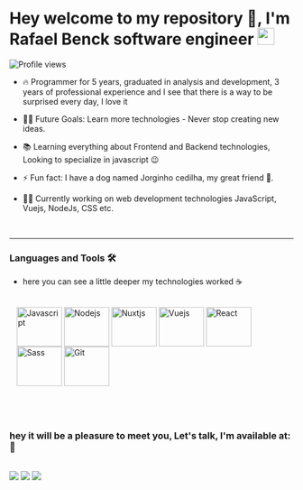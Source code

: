 <head>
<link rel="stylesheet" href="https://cdn.jsdelivr.net/gh/devicons/devicon@v2.15.1/devicon.min.css">
</head>

<body>

<h1 align="left">Hey welcome to my repository 🤙, I'm Rafael Benck software engineer  <img src="https://raw.githubusercontent.com/kaueMarques/kaueMarques/master/hi.gif" height="30px"></h1>
<p align="left"> <img src="https://komarev.com/ghpvc/?username=rafaelbenck&color=yellow" alt="Profile views" /> </p>

- 🔥 Programmer for 5 years, graduated in analysis and development, 3 years of professional experience and I see that there is a way to be surprised every day, I love it

- 💪🏼 Future Goals: Learn more technologies - Never stop creating new ideas.

- 📚 Learning everything about Frontend and Backend technologies, Looking to specialize in javascript 😉

- ⚡ Fun fact: I have a dog named Jorginho cedilha, my great friend 🐶.

- 👨‍💻 Currently working on web development technologies JavaScript, Vuejs, NodeJs, CSS etc.

<br>

---

### Languages and Tools 🛠

- here you can see a little deeper my technologies worked ☕

<div style="display: inline_block; margin:13px;"><br>
<img align="center" alt="Javascript" height="70" width="80" src="https://cdn.jsdelivr.net/gh/devicons/devicon/icons/javascript/javascript-original.svg">
<img align="center" alt="Nodejs" height="70" width="80" src="https://cdn.jsdelivr.net/gh/devicons/devicon/icons/nodejs/nodejs-plain-wordmark.svg">
<img align="center" alt="Nuxtjs" height="70" width="80" src="https://cdn.jsdelivr.net/gh/devicons/devicon/icons/nuxtjs/nuxtjs-original.svg">
<img align="center" alt="Vuejs" height="70" width="80" src="https://cdn.jsdelivr.net/gh/devicons/devicon/icons/vuejs/vuejs-original-wordmark.svg">
<img align="center" alt="React" height="70" width="80" src="https://cdn.jsdelivr.net/gh/devicons/devicon/icons/react/react-original-wordmark.svg">
<img align="center" alt="Sass" height="70" width="80" src="https://cdn.jsdelivr.net/gh/devicons/devicon/icons/sass/sass-original.svg">
<img align="center" alt="Git" height="70" width="80" src="https://cdn.jsdelivr.net/gh/devicons/devicon/icons/git/git-original.svg">

</div>

## <br/>

### hey it will be a pleasure to meet you, Let's talk, I'm available at: 📝

<br>
<div> 
  <!-- <a href="" target="_blank"><img src="https://img.shields.io/badge/YouTube-FF0000?style=for-the-badge&logo=youtube&logoColor=white" target="_blank"></a> -->
  <a href="https://instagram.com/benckrafael" target="_blank"><img src="https://img.shields.io/badge/-Instagram-%23E4405F?style=for-the-badge&logo=instagram&logoColor=white" target="_blank"></a>
  <a href = "mailto:rafaelbenckc@gmail.com"><img src="https://img.shields.io/badge/-Gmail-%23333?style=for-the-badge&logo=gmail&logoColor=white" target="_blank"></a>
  <a href="https://www.linkedin.com/in/rafaelbenck" target="_blank"><img src="https://img.shields.io/badge/-LinkedIn-%230077B5?style=for-the-badge&logo=linkedin&logoColor=white" target="_blank"></a> 
  
</div>

<br />
</body>

